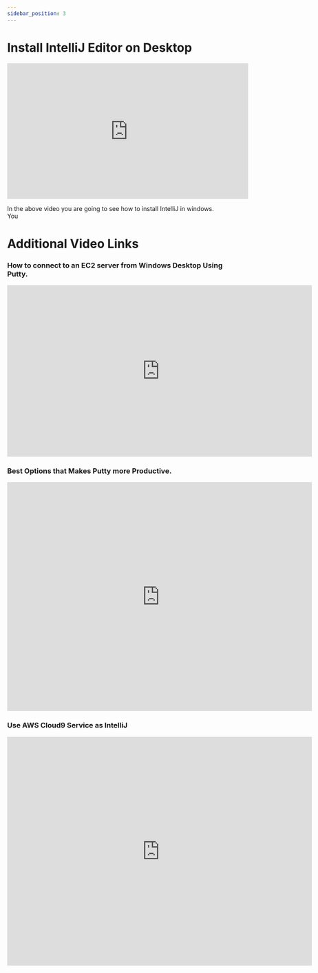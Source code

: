 ```yaml
---
sidebar_position: 3
---
```


# Install IntelliJ Editor on Desktop

<iframe width="560" height="315" src="https://www.youtube.com/embed/YKQB2PK8tSo" title="YouTube video player" frameborder="0" allow="accelerometer; autoplay; clipboard-write; encrypted-media; gyroscope; picture-in-picture" allowfullscreen></iframe>

In the above video you are going to see how to install IntelliJ in windows. You

# Additional Video Links

### How to connect to an EC2 server from Windows Desktop Using Putty.

<iframe width="708" height="398" src="https://www.youtube.com/embed/qc4TaYMKf0c" title="Connect to EC2 Instance Using Putty" frameborder="0" allow="accelerometer; autoplay; clipboard-write; encrypted-media; gyroscope; picture-in-picture" allowfullscreen></iframe>

### Best Options that Makes Putty more Productive.

<iframe width="708" height="531" src="https://www.youtube.com/embed/PGpKq6lWyB4" title="Advanced Putty Configuration" frameborder="0" allow="accelerometer; autoplay; clipboard-write; encrypted-media; gyroscope; picture-in-picture" allowfullscreen></iframe>

### Use AWS Cloud9 Service as IntelliJ 

<iframe width="708" height="531" src="https://www.youtube.com/embed/50BzaijaNZI" title="Use Cloud9 as Editor" frameborder="0" allow="accelerometer; autoplay; clipboard-write; encrypted-media; gyroscope; picture-in-picture" allowfullscreen></iframe>


